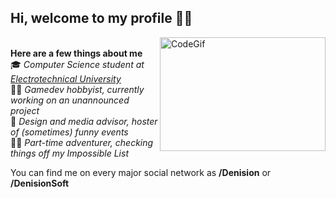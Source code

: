 ## Hi, welcome to my profile 🙋‍♂️
<a><img src="https://media.giphy.com/media/yZJe5xhaKwXQ3ZJflj/giphy.gif" alt="CodeGif" align="right" width="265" height="182"></a></br>
**Here are a few things about me**</br>
🎓 *Computer Science student at [Electrotechnical University](https://etu.ru/en)*</br>
🐱‍💻 *Gamedev hobbyist, currently working on an unannounced project* </br>
🎉 *Design and media advisor, hoster of (sometimes) funny events* </br>
🚴‍♂️ *Part-time adventurer, checking things off my Impossible List* </br>

You can find me on every major social network as **/Denision** or **/DenisionSoft**
